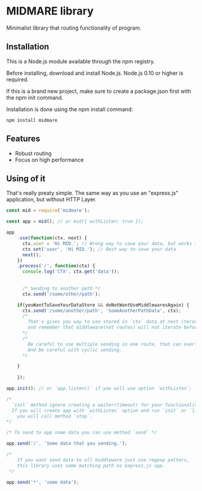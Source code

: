 # MIDMARE library

Minimalist library that routing functionality of program.

## Installation

This is a Node.js module available through the npm registry.

Before installing, download and install Node.js. Node.js 0.10 or higher is required.

If this is a brand new project, make sure to create a package.json first with the npm init command.

Installation is done using the npm install command:

```npm install midmare```

## Features

* Robust routing
* Focus on high performance

## Using of it

That's really preaty simple. The same way as you use an "express.js" application,
but without HTTP Layer.

```js
const mid = require('midmare');

const app = mid(); // or mid({ withListen: true });

app
    .use(function(ctx, next) {
      ctx.user = 'Hi MID.'; // Wrong way to save your data, but works in current iteration context.
      ctx.set('user', 'Hi MID.'); // Best way to save your data
      next();
    })
    .process('/', function(ctx) {
      console.log('CTX', ctx.get('data'));
      
      
      /* Sending to another path */
      ctx.send('/some/other/path');

    if(youWantToSaveYourDataStore && doNotWantUseMiddlewaresAgain) {
      ctx.send('/some/another/path', 'SomeAnotherPathData', ctx);
      /* 
        That's gives you way to use stored in `ctx` data at next iteration
        and remember that middleware(not routes) will not iterate before `/some/another/path`
      */
      /*
        Be careful to use multiple sending in one route, that can overload your app.
        And be careful with cyclic sending.
      */

    }
      
    });

app.init(); // or `app.listen()` if you will use option `withListen`;

/*
  `init` method ignore creating a waiter(timeout) for your functionality.
  If you will create app with `withListen` option and run `init` or `listen`, your application will not be closed until
    you will call method `stop`.
*/

/* To send to app some data you can use method `send` */

app.send('/', 'Some data that you sending.');

/* 
    If you want send data to all middleware just use regexp patters,
    this library uses same matching path as express.js app.
 */

app.send('*', 'some data');

``` 